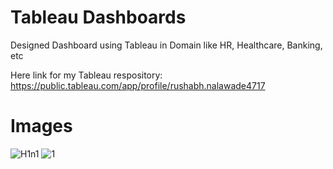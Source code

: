 
# Tableau Dashboards
Designed Dashboard using Tableau in Domain like HR, Healthcare, Banking, etc

Here link for my Tableau respository:
https://public.tableau.com/app/profile/rushabh.nalawade4717

# Images
![H1n1](https://user-images.githubusercontent.com/95271399/156520265-5217c9f0-73a6-4244-8721-34cc61b19710.PNG)
![1](https://user-images.githubusercontent.com/95271399/156520458-907ebe2b-7767-4c4b-af01-a281680e1dc8.PNG)
